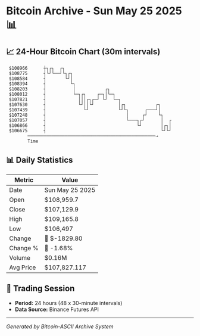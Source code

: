 # Bitcoin Archive - Sun May 25 2025 📊

## 📈 24-Hour Bitcoin Chart (30m intervals)

```
 $108966      ┼┐┌┐  ┌┐                                         
 $108775      ┤└┘└──┘└┐┌┐                                      
 $108584      ┤       └┘│                                      
 $108394      ┤         └┐                                     
 $108203      ┤          │           ┌┐                        
 $108012      ┤          └─┐┌┐    ┌─┐│└─┐                      
 $107821      ┤            │││┌┐┌─┘ └┘  └─┐                    
 $107630      ┤            └┘││└┘         │┌┐           ┌┐     
 $107439      ┤              └┘           └┘└┐      ┌───┘│     
 $107248      ┤                              │     ┌┘    └┐    
 $107057      ┤                              └───┐┌┘      │  ┌ 
 $106866      ┤                                  └┘       │┌┐│ 
 $106675      ┤                                           └┘└┘ 
        ────────────────────────────────────────────────→
        Time
```

## 📊 Daily Statistics

| Metric | Value |
|--------|-------|
| Date | Sun May 25 2025 |
| Open | $108,959.7 |
| Close | $107,129.9 |
| High | $109,165.8 |
| Low | $106,497 |
| Change | 🔴 $-1829.80 |
| Change % | 🔴 -1.68% |
| Volume | $0.16M |
| Avg Price | $107,827.117 |

## 📅 Trading Session

- **Period:** 24 hours (48 x 30-minute intervals)
- **Data Source:** Binance Futures API

---
*Generated by Bitcoin-ASCII Archive System*
